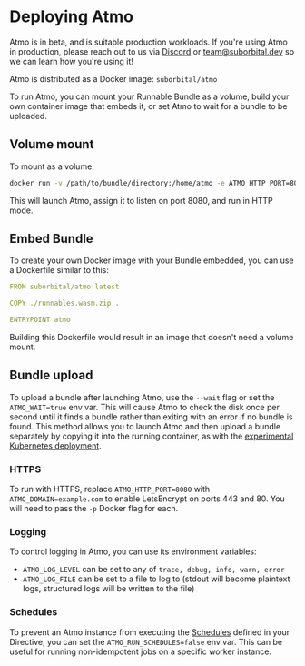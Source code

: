 # Deploying Atmo

Atmo is in beta, and is suitable production workloads. If you're using Atmo in production, please reach out to us via [Discord](chat.suborbital.dev) or [team@suborbital.dev](mailto:team@suborbital.dev) so we can learn how you're using it!

Atmo is distributed as a Docker image: `suborbital/atmo`

To run Atmo, you can mount your Runnable Bundle as a volume, build your own container image that embeds it, or set Atmo to wait for a bundle to be uploaded.

## Volume mount

To mount as a volume:

```bash
docker run -v /path/to/bundle/directory:/home/atmo -e ATMO_HTTP_PORT=8080 -p 8080:8080 suborbital/atmo:latest atmo
```

This will launch Atmo, assign it to listen on port 8080, and run in HTTP mode.

## Embed Bundle

To create your own Docker image with your Bundle embedded, you can use
a Dockerfile similar to this:

```yaml
FROM suborbital/atmo:latest

COPY ./runnables.wasm.zip .

ENTRYPOINT atmo
```

Building this Dockerfile would result in an image that doesn't need a volume mount.

## Bundle upload

To upload a bundle after launching Atmo, use the `--wait` flag or set the
`ATMO_WAIT=true` env var. This will cause Atmo to check the disk once per
second until it finds a bundle rather than exiting with an error if no bundle
is found. This method allows you to launch Atmo and then upload a bundle
separately by copying it into the running container, as with the
[experimental Kubernetes deployment](https://github.com/suborbital/atmo-k8s-helm).

### HTTPS

To run with HTTPS, replace `ATMO_HTTP_PORT=8080` with `ATMO_DOMAIN=example.com`
to enable LetsEncrypt on ports 443 and 80. You will need to pass the `-p` Docker flag
for each.

### Logging

To control logging in Atmo, you can use its environment variables:

- `ATMO_LOG_LEVEL` can be set to any of `trace, debug, info, warn, error`
- `ATMO_LOG_FILE` can be set to a file to log to \(stdout will become plaintext logs, structured logs will be written to the file\)

### Schedules

To prevent an Atmo instance from executing the [Schedules](schedules.md) defined in your Directive, you can set the `ATMO_RUN_SCHEDULES=false` env var. This can be useful for running non-idempotent jobs on a specific worker instance.
